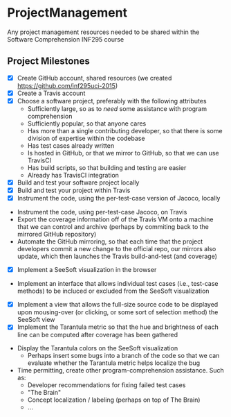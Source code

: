 # ProjectManagement
Any project management resources needed to be shared within the Software Comprehension INF295 course

## Project Milestones
- [x] Create GitHub account, shared resources (we created https://github.com/inf295uci-2015)
- [x] Create a Travis account
- [x] Choose a software project, preferably with the following attributes
  - Sufficiently large, so as to *need* some assistance with program comprehension
  - Sufficiently popular, so that anyone cares
  - Has more than a single contributing developer, so that there is some division of expertise within the codebase
  - Has test cases already written
  - Is hosted in GitHub, or that we mirror to GitHub, so that we can use TravisCI
  - Has build scripts, so that building and testing are easier
  - Already has TravisCI integration
- [x] Build and test your software project locally
- [x] Build and test your project within Travis
- [x] Instrument the code, using the per-test-case version of Jacoco, locally
- Instrument the code, using per-test-case Jacoco, on Travis
- Export the coverage information off of the Travis VM onto a machine that we can control and archive (perhaps by commiting back to the mirrored GitHub repository)
- Automate the GitHub mirroring, so that each time that the project developers commit a new change to the official repo, our mirrors also update, which then launches the Travis build-and-test (and coverage)
- [x] Implement a SeeSoft visualization in the browser
- Implement an interface that allows individual test cases (i.e., test-case methods) to be incluced or excluded from the SeeSoft visualization
- [x] Implement a view that allows the full-size source code to be displayed upon mousing-over (or clicking, or some sort of selection method) the SeeSoft view
- [x] Implement the Tarantula metric so that the hue and brightness of each line can be computed after coverage has been gathered
- Display the Tarantula colors on the SeeSoft visualization
  - Perhaps insert some bugs into a branch of the code so that we can evaluate whether the Tarantula metric helps localize the bug
- Time permitting, create other program-comprehension assistance. Such as:
  - Developer recommendations for fixing failed test cases
  - "The Brain"
  - Concept localization / labeling (perhaps on top of The Brain)
  - ... 
